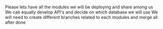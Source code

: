 Please lets have all the modules we will be deploying and share among us
We cab equally develop API's and decide on which database we will use
We will need to create different branches related to each modules and merge all after done